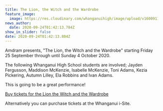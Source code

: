 ```yaml
---
title: The Lion, the Witch and the Wardrobe
feature_image:
  image: https://res.cloudinary.com/whanganuihigh/image/upload/v1600911757/News/118688468_2519247025001744_235795520343612682_n.jpg
news_author:
  date: 2020-09-24T01:42:13.784Z
show_in_slider: false
date: 2020-09-24T01:42:13.804Z
---
```

Amdram presents, "The Lion, the Witch and the Wardrobe" starting Friday 25 September through until Sunday 4 October 2020.

The following Whanganui High School students are involved; Jayden Fergusson, Maddison McKenzie, Isabelle McKenzie, Toni Adams, Kezia Pickering, Autumn Lilley, Ela Robbins and Ivan Adams.

This is going to be a great performance! 

[Buy tickets for the Lion the Witch and the Wardrobe](https://www.iticket.co.nz/events/2020/sep/lion-witch-and-wardrobe?fbclid=IwAR21VIxwR3TVI8R2EH9q1ny0dJboaBcXPbNAOlj3fJyxlPdmhmOblgQru18) 

Alternatively you can purchase tickets at the Whanganui i-Site.